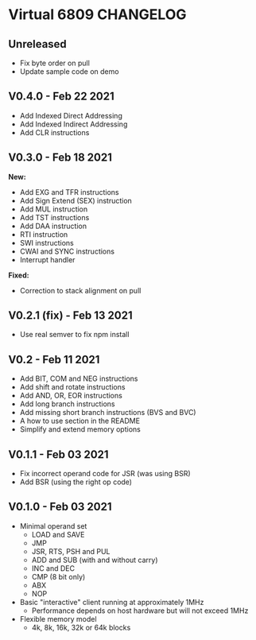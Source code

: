 # Virtual 6809 CHANGELOG #

## Unreleased ##
* Fix byte order on pull
* Update sample code on demo

## V0.4.0 - Feb 22 2021 ##
* Add Indexed Direct Addressing
* Add Indexed Indirect Addressing
* Add CLR instructions

## V0.3.0 - Feb 18 2021 ##
__New:__
* Add EXG and TFR instructions
* Add Sign Extend (SEX) instruction
* Add MUL instruction
* Add TST instructions
* Add DAA instruction
* RTI instruction
* SWI instructions
* CWAI and SYNC instructions
* Interrupt handler

__Fixed:__
* Correction to stack alignment on pull

## V0.2.1 (fix) - Feb 13 2021 ##
* Use real semver to fix npm install

## V0.2 - Feb 11 2021 ##
* Add BIT, COM and NEG instructions
* Add shift and rotate instructions
* Add AND, OR, EOR instructions
* Add long branch instructions
* Add missing short branch instructions (BVS and BVC)
* A how to use section in the README
* Simplify and extend memory options

## V0.1.1 - Feb 03 2021 ##
* Fix incorrect operand code for JSR (was using BSR)
* Add BSR (using the right op code)

## V0.1.0 - Feb 03 2021 ##
* Minimal operand set
  * LOAD and SAVE
  * JMP
  * JSR, RTS, PSH and PUL
  * ADD and SUB (with and without carry)
  * INC and DEC
  * CMP (8 bit only)
  * ABX
  * NOP  
* Basic "interactive" client running at approximately 1MHz
  * Performance depends on host hardware but will not exceed 1MHz
* Flexible memory model 
  * 4k, 8k, 16k, 32k or 64k blocks